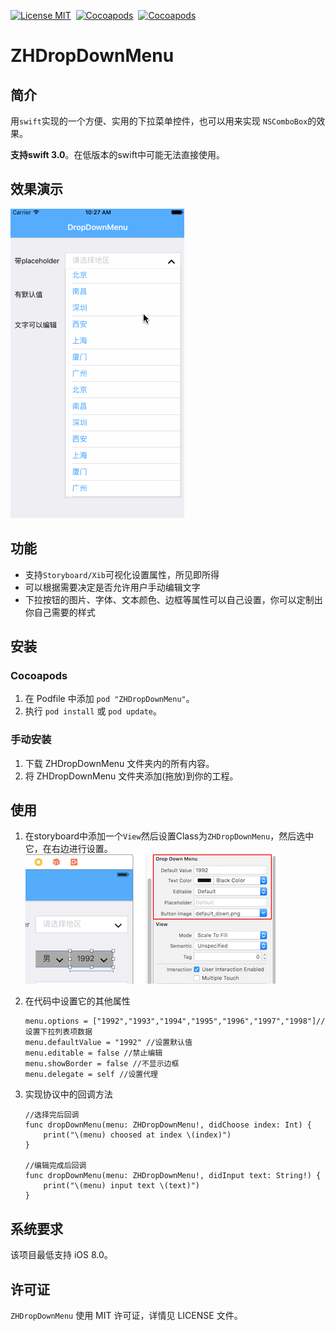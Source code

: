 [![License MIT](https://img.shields.io/badge/license-MIT-green.svg?style=flat)](LICENSE)&nbsp;
[![Cocoapods](https://camo.githubusercontent.com/f2bf3936c79baaf0e532a6a524b56ef6be5b78be/687474703a2f2f696d672e736869656c64732e696f2f636f636f61706f64732f762f5959546578742e7376673f7374796c653d666c6174)](http://cocoapods.org/?q=%20ZHDropDownMenu)&nbsp;
[![Cocoapods](http://img.shields.io/cocoapods/p/YYText.svg?style=flat)]()&nbsp;
# ZHDropDownMenu

## 简介
用`swift`实现的一个方便、实用的下拉菜单控件，也可以用来实现
`NSComboBox`的效果。

**支持swift 3.0**。在低版本的swift中可能无法直接使用。

## 效果演示
![](ScreenShot/ScreenShot2.gif)
## 功能
 - 支持`Storyboard/Xib`可视化设置属性，所见即所得
 - 可以根据需要决定是否允许用户手动编辑文字
 - 下拉按钮的图片、字体、文本颜色、边框等属性可以自己设置，你可以定制出你自己需要的样式

## 安装

### Cocoapods

1. 在 Podfile 中添加 `pod "ZHDropDownMenu"`。
2. 执行 `pod install` 或 `pod update`。

### 手动安装

1. 下载 ZHDropDownMenu 文件夹内的所有内容。
2. 将 ZHDropDownMenu 文件夹添加(拖放)到你的工程。

## 使用

1. 在storyboard中添加一个`View`然后设置Class为`ZHDropDownMenu`，然后选中它，在右边进行设置。
![](ScreenShot/ScreenShot1.png)


2. 在代码中设置它的其他属性

	```           
	menu.options = ["1992","1993","1994","1995","1996","1997","1998"]//设置下拉列表项数据
   menu.defaultValue = "1992" //设置默认值
   menu.editable = false //禁止编辑
   menu.showBorder = false //不显示边框
   menu.delegate = self //设置代理
   ```
   
   
3. 实现协议中的回调方法

	```    
	//选择完后回调
    func dropDownMenu(menu: ZHDropDownMenu!, didChoose index: Int) {
        print("\(menu) choosed at index \(index)")
    }
    
    //编辑完成后回调
    func dropDownMenu(menu: ZHDropDownMenu!, didInput text: String!) {
        print("\(menu) input text \(text)")
    }
    ```


## 系统要求
该项目最低支持 iOS 8.0。


## 许可证
`ZHDropDownMenu` 使用 MIT 许可证，详情见 LICENSE 文件。

